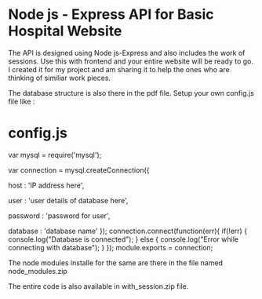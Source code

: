 # Node js - Express API for Basic Hospital Website

The API is designed using Node js-Express and also includes the work of sessions. Use this with frontend and your entire website will be ready to go.
I created it for my project and am sharing it to help the ones who are thinking of similiar work pieces.

The database structure is also there in the pdf file.
Setup your own config.js file like : 

# config.js

var mysql      = require('mysql');

var connection = mysql.createConnection({

  host     : 'IP address here',
  
  user     : 'user details of database here',
  
  password : 'password for user',
  
  database : 'database name'
});
connection.connect(function(err){
if(!err) {
    console.log("Database is connected");
} else {
    console.log("Error while connecting with database");
}
});
module.exports = connection;


The node modules installe for the same are there in the file named node_modules.zip


The entire code is also available in with_session.zip file.

